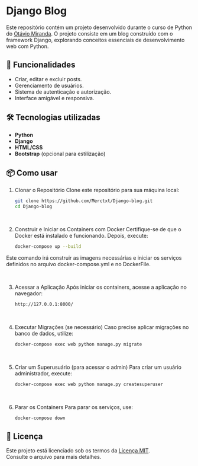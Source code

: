 # Django Blog

Este repositório contém um projeto desenvolvido durante o curso de Python
do [Otávio Miranda](https://www.otaviomiranda.com.br/). 
O projeto consiste em um blog construído com o framework Django,
explorando conceitos essenciais de desenvolvimento web com Python.

## 🚀 Funcionalidades
- Criar, editar e excluir posts.
- Gerenciamento de usuários.
- Sistema de autenticação e autorização.
- Interface amigável e responsiva.

## 🛠️ Tecnologias utilizadas
- **Python**  
- **Django**  
- **HTML/CSS**  
- **Bootstrap** (opcional para estilização)

## 📦 Como usar
1. Clonar o Repositório
Clone este repositório para sua máquina local:
   ```bash
   git clone https://github.com/Merctxt/Django-blog.git
   cd Django-blog

<br>

2. Construir e Iniciar os Containers com Docker
Certifique-se de que o Docker está instalado e funcionando. Depois, execute:
   ```bash
   docker-compose up --build

Este comando irá construir as imagens necessárias e iniciar os serviços definidos no arquivo docker-compose.yml e no DockerFile.

<br>

3. Acessar a Aplicação
Após iniciar os containers, acesse a aplicação no navegador:
   ```bash
   http://127.0.0.1:8000/

<br>

4. Executar Migrações (se necessário)
Caso precise aplicar migrações no banco de dados, utilize:
   ```bash
   docker-compose exec web python manage.py migrate

<br>

5. Criar um Superusuário (para acessar o admin)
Para criar um usuário administrador, execute:
   ```bash
   docker-compose exec web python manage.py createsuperuser

<br>

6. Parar os Containers
Para parar os serviços, use:
   ```bash
   docker-compose down

## 📝 Licença
Este projeto está licenciado sob os termos da [Licença MIT](./LICENSE).  
Consulte o arquivo para mais detalhes.
